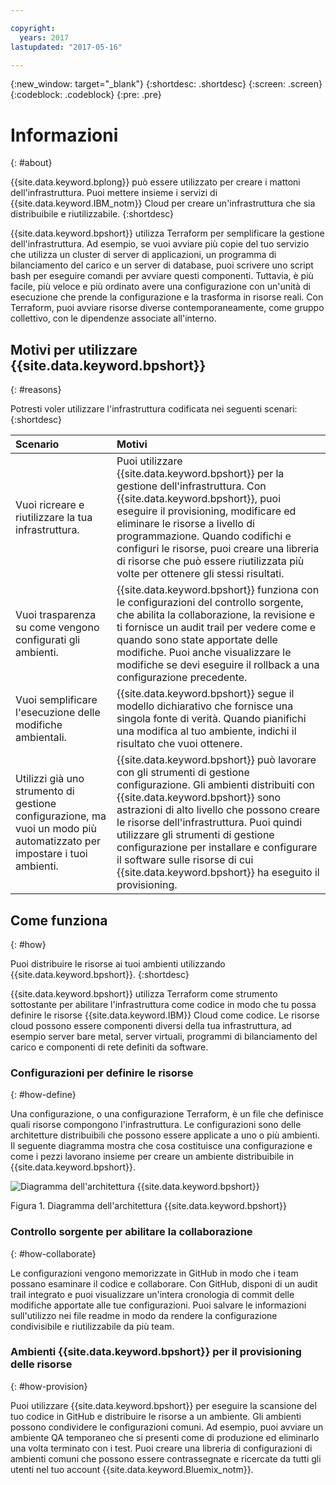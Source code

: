 ```yaml
---

copyright:
  years: 2017
lastupdated: "2017-05-16"

---
```


{:new_window: target="_blank"}
{:shortdesc: .shortdesc}
{:screen: .screen}
{:codeblock: .codeblock}
{:pre: .pre}

# Informazioni
{: #about}

{{site.data.keyword.bplong}} può essere utilizzato per creare i mattoni dell'infrastruttura. Puoi mettere insieme i servizi di {{site.data.keyword.IBM_notm}} Cloud per creare un'infrastruttura che sia distribuibile e riutilizzabile.
{:shortdesc}

{{site.data.keyword.bpshort}} utilizza Terraform per semplificare la gestione dell'infrastruttura. Ad esempio, se vuoi avviare più copie del tuo servizio che utilizza un cluster di server di applicazioni, un programma di bilanciamento del carico e un server di database, puoi scrivere uno script bash per eseguire comandi per avviare questi componenti. Tuttavia, è più facile, più veloce e più ordinato avere una configurazione con un'unità di esecuzione che prende la configurazione e la trasforma in risorse reali. Con Terraform, puoi avviare risorse diverse contemporaneamente, come gruppo collettivo, con le dipendenze associate all'interno. 

## Motivi per utilizzare {{site.data.keyword.bpshort}}
{: #reasons}

Potresti voler utilizzare l'infrastruttura codificata nei seguenti scenari:
{:shortdesc}

| Scenario     | Motivi    |
| :------------- | :------------- |
| Vuoi ricreare e riutilizzare la tua infrastruttura. | Puoi utilizzare {{site.data.keyword.bpshort}} per la gestione dell'infrastruttura. Con {{site.data.keyword.bpshort}}, puoi eseguire il provisioning, modificare ed eliminare le risorse a livello di programmazione. Quando codifichi e configuri le risorse, puoi creare una libreria di risorse che può essere riutilizzata più volte per ottenere gli stessi risultati.|
| Vuoi trasparenza su come vengono configurati gli ambienti. | {{site.data.keyword.bpshort}} funziona con le configurazioni del controllo sorgente, che abilita la collaborazione, la revisione e ti fornisce un audit trail per vedere come e quando sono state apportate delle modifiche. Puoi anche visualizzare le modifiche se devi eseguire il rollback a una configurazione precedente. |
| Vuoi semplificare l'esecuzione delle modifiche ambientali. | {{site.data.keyword.bpshort}} segue il modello dichiarativo che fornisce una singola fonte di verità. Quando pianifichi una modifica al tuo ambiente, indichi il risultato che vuoi ottenere.  |
| Utilizzi già uno strumento di gestione configurazione, ma vuoi un modo più automatizzato per impostare i tuoi ambienti.  | {{site.data.keyword.bpshort}} può lavorare con gli strumenti di gestione configurazione. Gli ambienti distribuiti con {{site.data.keyword.bpshort}} sono astrazioni di alto livello che possono creare le risorse dell'infrastruttura. Puoi quindi utilizzare gli strumenti di gestione configurazione per installare e configurare il software sulle risorse di cui {{site.data.keyword.bpshort}} ha eseguito il provisioning.  
  
## Come funziona
{: #how}

Puoi distribuire le risorse ai tuoi ambienti utilizzando {{site.data.keyword.bpshort}}.
{:shortdesc}

{{site.data.keyword.bpshort}} utilizza Terraform come strumento sottostante per abilitare l'infrastruttura come codice in modo che tu possa definire le risorse {{site.data.keyword.IBM}} Cloud come codice. Le risorse cloud possono essere componenti diversi della tua infrastruttura, ad esempio server bare metal, server virtuali, programmi di bilanciamento del carico e componenti di rete definiti da software. 

### Configurazioni per definire le risorse
{: #how-define}

Una configurazione, o una configurazione Terraform, è un file che definisce quali risorse compongono l'infrastruttura. Le configurazioni sono delle architetture distribuibili che possono essere applicate a uno o più ambienti. Il seguente diagramma mostra che cosa costituisce una configurazione e come i pezzi lavorano insieme per creare un ambiente distribuibile in {{site.data.keyword.bpshort}}.


![Diagramma dell'architettura {{site.data.keyword.bpshort}}](/images/anatomy_of_a_schematic.png)

Figura 1. Diagramma dell'architettura {{site.data.keyword.bpshort}}

### Controllo sorgente per abilitare la collaborazione
{: #how-collaborate}

Le configurazioni vengono memorizzate in GitHub in modo che i team possano esaminare il codice e collaborare. Con GitHub, disponi di un audit trail integrato e puoi visualizzare un'intera cronologia di commit delle modifiche apportate alle tue configurazioni. Puoi salvare le informazioni sull'utilizzo nei file readme in modo da rendere la configurazione condivisibile e riutilizzabile da più team. 

### Ambienti {{site.data.keyword.bpshort}} per il provisioning delle risorse
{: #how-provision}

Puoi utilizzare {{site.data.keyword.bpshort}} per eseguire la scansione del tuo codice in GitHub e distribuire le risorse a un ambiente. Gli ambienti possono condividere le configurazioni comuni. Ad esempio, puoi avviare un ambiente QA temporaneo che si presenti come di produzione ed eliminarlo una volta terminato con i test. Puoi creare una libreria di configurazioni di ambienti comuni che possono essere contrassegnate e ricercate da tutti gli utenti nel tuo account {{site.data.keyword.Bluemix_notm}}.
